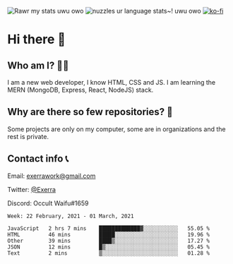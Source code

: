 ![Rawr my stats uwu owo](https://github-readme-stats.vercel.app/api?username=Exerra&show_icons=true&theme=buefy)
![nuzzles ur language stats~! uwu owo](https://github-readme-stats.vercel.app/api/top-langs/?username=Exerra&layout=compact)
[![ko-fi](https://www.ko-fi.com/img/githubbutton_sm.svg)](https://ko-fi.com/X8X130H96)
# Hi there 👋
## Who am I? 🙋‍♀️
I am a new web developer, I know HTML, CSS and JS. I am learning the MERN (MongoDB, Express, React, NodeJS) stack.
## Why are there so few repositories? 🤔
Some projects are only on my computer, some are in organizations and the rest is private.
## Contact info 📞
Email: [exerrawork@gmail.com](mailto:exerrawork@gmail.com)

Twitter: [@Exerra](https://twitter.com/exerra)

Discord: Occult Waifu#1659

<!--START_SECTION:waka-->
```text
Week: 22 February, 2021 - 01 March, 2021

JavaScript   2 hrs 7 mins    █████████████▓░░░░░░░░░░░   55.05 % 
HTML         46 mins         █████░░░░░░░░░░░░░░░░░░░░   19.96 % 
Other        39 mins         ████▒░░░░░░░░░░░░░░░░░░░░   17.27 % 
JSON         12 mins         █▒░░░░░░░░░░░░░░░░░░░░░░░   05.45 % 
Text         2 mins          ▒░░░░░░░░░░░░░░░░░░░░░░░░   01.28 % 
```
<!--END_SECTION:waka-->

